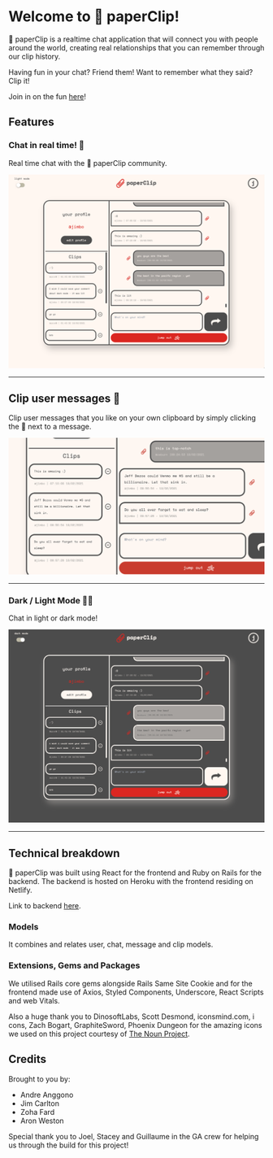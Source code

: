 # Welcome to 📎 paperClip!

📎 paperClip is a realtime chat application that will connect you with people around the world, creating real relationships that you can remember through our clip history.

Having fun in your chat? Friend them! Want to remember what they said? Clip it!

Join in on the fun [here](https://acapaperclip.netlify.app/landing)!

## Features

### Chat in real time! 💬

Real time chat with the 📎 paperClip community.

![Chat with users](./src/assets/1.png)

---

## Clip user messages 📎

Clip user messages that you like on your own clipboard by simply clicking the 📎 next to a message.

![Clip user messages](./src/assets/3.png)

---

### Dark / Light Mode 🌚🌝

Chat in light or dark mode!

![Dark and Light Mode](./src/assets/2.png)

---

## Technical breakdown

📎 paperClip was built using React for the frontend and Ruby on Rails for the backend. The backend is hosted on Heroku with the frontend residing on Netlify.

Link to backend [here](https://github.com/AndreAnggono/paperClip-backend/).

### Models

It combines and relates user, chat, message and clip models.

### Extensions, Gems and Packages

We utilised Rails core gems alongside Rails Same Site Cookie and for the frontend made use of Axios, Styled Components, Underscore, React Scripts and web Vitals.

Also a huge thank you to DinosoftLabs, Scott Desmond, iconsmind.com, i cons, Zach Bogart, GraphiteSword, Phoenix Dungeon for the amazing icons we used on this project courtesy of [The Noun Project](https://thenounproject.com/).

## Credits

Brought to you by:

- Andre Anggono
- Jim Carlton
- Zoha Fard
- Aron Weston

Special thank you to Joel, Stacey and Guillaume in the GA crew for helping us through the build for this project!
